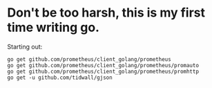 # Don't be too harsh, this is my first time writing go.

Starting out:

    go get github.com/prometheus/client_golang/prometheus
    go get github.com/prometheus/client_golang/prometheus/promauto
    go get github.com/prometheus/client_golang/prometheus/promhttp
    go get -u github.com/tidwall/gjson

